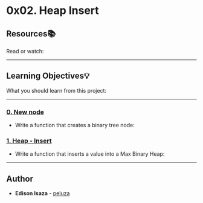 # 0x02. Heap Insert

## Resources:books:
Read or watch:

---
## Learning Objectives:bulb:
What you should learn from this project:

---

### [0. New node](./0-binary_tree_node.c)
* Write a function that creates a binary tree node:


### [1. Heap - Insert](./1-heap_insert.c)
* Write a function that inserts a value into a Max Binary Heap:

---

## Author
* **Edison Isaza** - [peluza](https://github.com/peluza)